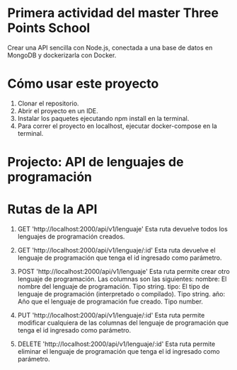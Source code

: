# Primera actividad del master Three Points School
Crear una API sencilla con Node.js, conectada a una base de datos en MongoDB y dockerizarla con Docker.

# Cómo usar este proyecto

1. Clonar el repositorio.
2. Abrir el proyecto en un IDE.
3. Instalar los paquetes ejecutando npm install en la terminal.
4. Para correr el proyecto en localhost, ejecutar docker-compose en la terminal.

# Projecto: API de lenguajes de programación

# Rutas de la API

1. GET 'http://localhost:2000/api/v1/lenguaje'
Esta ruta devuelve todos los lenguajes de programación creados.

2. GET 'http://localhost:2000/api/v1/lenguaje/:id'
Esta ruta devuelve el lenguaje de programación que tenga el id ingresado como parámetro.

3. POST 'http://localhost:2000/api/v1/lenguaje'
Esta ruta permite crear otro lenguaje de programación. Las columnas son las siguientes:
nombre: El nombre del lenguaje de programación. Tipo string.
tipo: El tipo de lenguaje de programación (interpretado o compilado). Tipo string.
año: Año que el lenguaje de programación fue creado. Tipo number.

4. PUT 'http://localhost:2000/api/v1/lenguaje/:id'
Esta ruta permite modificar cualquiera de las columnas del lenguaje de programación que tenga el id ingresado como parámetro.

5. DELETE 'http://localhost:2000/api/v1/lenguaje/:id'
Esta ruta permite eliminar el lenguaje de programación que tenga el id ingresado como parámetro.